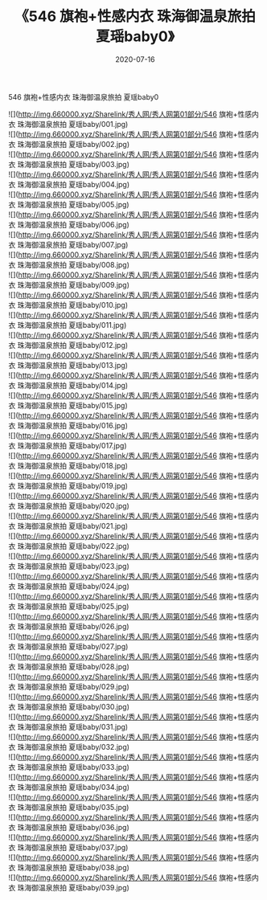 ﻿---
layout: post
title:  《546 旗袍+性感内衣 珠海御温泉旅拍 夏瑶baby0》
date:   2020-07-16
img: http://img.660000.xyz/Sharelink/秀人网/秀人网第01部分/546 旗袍+性感内衣 珠海御温泉旅拍 夏瑶baby0/000.jpg
categories: [美女, 清纯, 唯美]
---

546 旗袍+性感内衣 珠海御温泉旅拍 夏瑶baby0

  ![](http://img.660000.xyz/Sharelink/秀人网/秀人网第01部分/546 旗袍+性感内衣 珠海御温泉旅拍 夏瑶baby/001.jpg) <br> ![](http://img.660000.xyz/Sharelink/秀人网/秀人网第01部分/546 旗袍+性感内衣 珠海御温泉旅拍 夏瑶baby/002.jpg) <br> ![](http://img.660000.xyz/Sharelink/秀人网/秀人网第01部分/546 旗袍+性感内衣 珠海御温泉旅拍 夏瑶baby/003.jpg) <br> ![](http://img.660000.xyz/Sharelink/秀人网/秀人网第01部分/546 旗袍+性感内衣 珠海御温泉旅拍 夏瑶baby/004.jpg) <br> ![](http://img.660000.xyz/Sharelink/秀人网/秀人网第01部分/546 旗袍+性感内衣 珠海御温泉旅拍 夏瑶baby/005.jpg) <br> ![](http://img.660000.xyz/Sharelink/秀人网/秀人网第01部分/546 旗袍+性感内衣 珠海御温泉旅拍 夏瑶baby/006.jpg) <br> ![](http://img.660000.xyz/Sharelink/秀人网/秀人网第01部分/546 旗袍+性感内衣 珠海御温泉旅拍 夏瑶baby/007.jpg) <br> ![](http://img.660000.xyz/Sharelink/秀人网/秀人网第01部分/546 旗袍+性感内衣 珠海御温泉旅拍 夏瑶baby/008.jpg) <br> ![](http://img.660000.xyz/Sharelink/秀人网/秀人网第01部分/546 旗袍+性感内衣 珠海御温泉旅拍 夏瑶baby/009.jpg) <br> ![](http://img.660000.xyz/Sharelink/秀人网/秀人网第01部分/546 旗袍+性感内衣 珠海御温泉旅拍 夏瑶baby/010.jpg) <br> ![](http://img.660000.xyz/Sharelink/秀人网/秀人网第01部分/546 旗袍+性感内衣 珠海御温泉旅拍 夏瑶baby/011.jpg) <br> ![](http://img.660000.xyz/Sharelink/秀人网/秀人网第01部分/546 旗袍+性感内衣 珠海御温泉旅拍 夏瑶baby/012.jpg) <br> ![](http://img.660000.xyz/Sharelink/秀人网/秀人网第01部分/546 旗袍+性感内衣 珠海御温泉旅拍 夏瑶baby/013.jpg) <br> ![](http://img.660000.xyz/Sharelink/秀人网/秀人网第01部分/546 旗袍+性感内衣 珠海御温泉旅拍 夏瑶baby/014.jpg) <br> ![](http://img.660000.xyz/Sharelink/秀人网/秀人网第01部分/546 旗袍+性感内衣 珠海御温泉旅拍 夏瑶baby/015.jpg) <br> ![](http://img.660000.xyz/Sharelink/秀人网/秀人网第01部分/546 旗袍+性感内衣 珠海御温泉旅拍 夏瑶baby/016.jpg) <br> ![](http://img.660000.xyz/Sharelink/秀人网/秀人网第01部分/546 旗袍+性感内衣 珠海御温泉旅拍 夏瑶baby/017.jpg) <br> ![](http://img.660000.xyz/Sharelink/秀人网/秀人网第01部分/546 旗袍+性感内衣 珠海御温泉旅拍 夏瑶baby/018.jpg) <br> ![](http://img.660000.xyz/Sharelink/秀人网/秀人网第01部分/546 旗袍+性感内衣 珠海御温泉旅拍 夏瑶baby/019.jpg) <br> ![](http://img.660000.xyz/Sharelink/秀人网/秀人网第01部分/546 旗袍+性感内衣 珠海御温泉旅拍 夏瑶baby/020.jpg) <br> ![](http://img.660000.xyz/Sharelink/秀人网/秀人网第01部分/546 旗袍+性感内衣 珠海御温泉旅拍 夏瑶baby/021.jpg) <br> ![](http://img.660000.xyz/Sharelink/秀人网/秀人网第01部分/546 旗袍+性感内衣 珠海御温泉旅拍 夏瑶baby/022.jpg) <br> ![](http://img.660000.xyz/Sharelink/秀人网/秀人网第01部分/546 旗袍+性感内衣 珠海御温泉旅拍 夏瑶baby/023.jpg) <br> ![](http://img.660000.xyz/Sharelink/秀人网/秀人网第01部分/546 旗袍+性感内衣 珠海御温泉旅拍 夏瑶baby/024.jpg) <br> ![](http://img.660000.xyz/Sharelink/秀人网/秀人网第01部分/546 旗袍+性感内衣 珠海御温泉旅拍 夏瑶baby/025.jpg) <br> ![](http://img.660000.xyz/Sharelink/秀人网/秀人网第01部分/546 旗袍+性感内衣 珠海御温泉旅拍 夏瑶baby/026.jpg) <br> ![](http://img.660000.xyz/Sharelink/秀人网/秀人网第01部分/546 旗袍+性感内衣 珠海御温泉旅拍 夏瑶baby/027.jpg) <br> ![](http://img.660000.xyz/Sharelink/秀人网/秀人网第01部分/546 旗袍+性感内衣 珠海御温泉旅拍 夏瑶baby/028.jpg) <br> ![](http://img.660000.xyz/Sharelink/秀人网/秀人网第01部分/546 旗袍+性感内衣 珠海御温泉旅拍 夏瑶baby/029.jpg) <br> ![](http://img.660000.xyz/Sharelink/秀人网/秀人网第01部分/546 旗袍+性感内衣 珠海御温泉旅拍 夏瑶baby/030.jpg) <br> ![](http://img.660000.xyz/Sharelink/秀人网/秀人网第01部分/546 旗袍+性感内衣 珠海御温泉旅拍 夏瑶baby/031.jpg) <br> ![](http://img.660000.xyz/Sharelink/秀人网/秀人网第01部分/546 旗袍+性感内衣 珠海御温泉旅拍 夏瑶baby/032.jpg) <br> ![](http://img.660000.xyz/Sharelink/秀人网/秀人网第01部分/546 旗袍+性感内衣 珠海御温泉旅拍 夏瑶baby/033.jpg) <br> ![](http://img.660000.xyz/Sharelink/秀人网/秀人网第01部分/546 旗袍+性感内衣 珠海御温泉旅拍 夏瑶baby/034.jpg) <br> ![](http://img.660000.xyz/Sharelink/秀人网/秀人网第01部分/546 旗袍+性感内衣 珠海御温泉旅拍 夏瑶baby/035.jpg) <br> ![](http://img.660000.xyz/Sharelink/秀人网/秀人网第01部分/546 旗袍+性感内衣 珠海御温泉旅拍 夏瑶baby/036.jpg) <br> ![](http://img.660000.xyz/Sharelink/秀人网/秀人网第01部分/546 旗袍+性感内衣 珠海御温泉旅拍 夏瑶baby/037.jpg) <br> ![](http://img.660000.xyz/Sharelink/秀人网/秀人网第01部分/546 旗袍+性感内衣 珠海御温泉旅拍 夏瑶baby/038.jpg) <br> ![](http://img.660000.xyz/Sharelink/秀人网/秀人网第01部分/546 旗袍+性感内衣 珠海御温泉旅拍 夏瑶baby/039.jpg) <br>